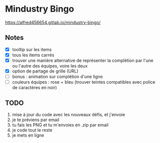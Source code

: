 # Mindustry Bingo

https://alfred456654.gitlab.io/mindustry-bingo/

## Notes

- [X] tooltip sur les items
- [X] tous les items carrés
- [X] trouver une manière alternative de représenter la complétion par l'une ou l'autre des équipes, voire les deux
- [X] option de partage de grille (URL)
- [ ] bonus : animation sur complétion d'une ligne
- [ ] couleurs équipes : rose + bleu (trouver teintes compatibles avec police de caractères en noir)

## TODO

1. mise à jour du code avec les nouveaux défis, et j'envoie
2. je te préviens par email
3. tu fais les PNG et tu m'envoies en .zip par email
4. je code tout le reste
5. je mets en ligne